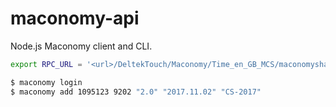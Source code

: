# maconomy-api

Node.js Maconomy client and CLI.

```bash
export RPC_URL = '<url>/DeltekTouch/Maconomy/Time_en_GB_MCS/maconomyshared/backend/RemoteCall.php'

$ maconomy login
$ maconomy add 1095123 9202 "2.0" "2017.11.02" "CS-2017"
```
